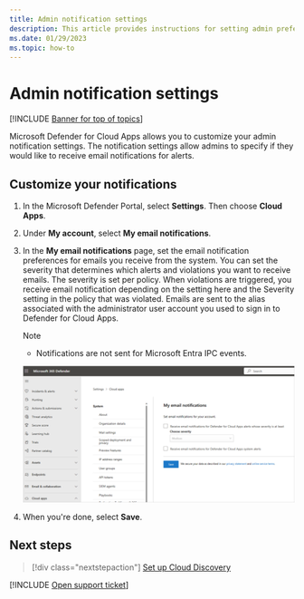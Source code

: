 ```yaml
---
title: Admin notification settings
description: This article provides instructions for setting admin preferences in Defender for Cloud Apps.
ms.date: 01/29/2023
ms.topic: how-to
---
```

# Admin notification settings

[!INCLUDE [Banner for top of topics](includes/banner.md)]

Microsoft Defender for Cloud Apps allows you to customize your admin notification settings. The notification settings allow admins to specify if they would like to receive email notifications for alerts.

## Customize your notifications

1. In the Microsoft Defender Portal, select **Settings**. Then choose **Cloud Apps**.
1. Under **My account**, select **My email notifications**.

1. In the **My email notifications** page, set the email notification preferences for emails you receive from the system. You can set the severity that determines which alerts and violations you want to receive emails. The severity is set per policy. When violations are triggered, you receive email notification depending on the setting here and the Severity setting in the policy that was violated. Emails are sent to the alias associated with the administrator user account you used to sign in to Defender for Cloud Apps.

    > [!NOTE]
    >
    > - Notifications are not sent for Microsoft Entra IPC events.

    ![notification settings.](media/notification-settings.png)

1. When you're done, select **Save**.

## Next steps

> [!div class="nextstepaction"]
> [Set up Cloud Discovery](set-up-cloud-discovery.md)

[!INCLUDE [Open support ticket](includes/support.md)]
